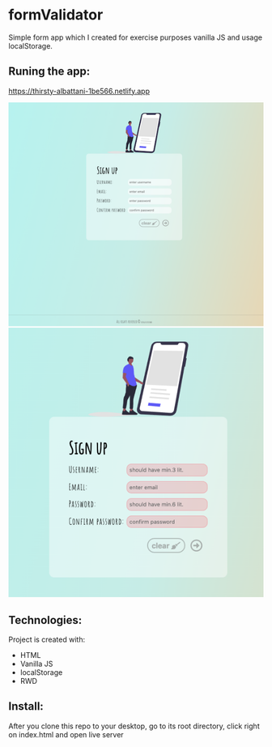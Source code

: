 # formValidator
Simple form app which I created for exercise purposes vanilla JS and usage localStorage. 

## Runing the app:
https://thirsty-albattani-1be566.netlify.app


![app photo](./img/screen1.png) ![app photo](./img/screen2.png)


## Technologies:
Project is created with:
* HTML
* Vanilla JS
* localStorage
* RWD

## Install:
After you clone this repo to your desktop, go to its root directory, click right on index.html and open live server
